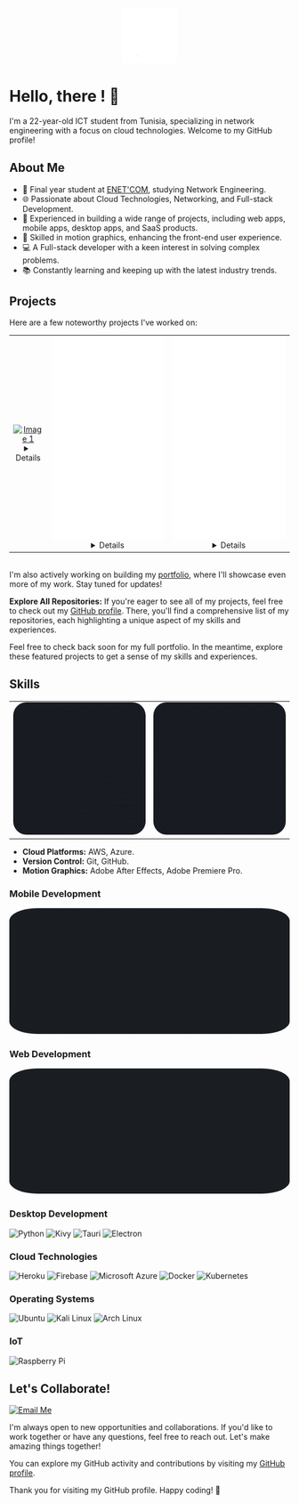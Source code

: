 
<p align="center">
    <img width="20%" src="./Graphics/logo.gif" alt="Material Bread logo" >
</p>


# Hello, there ! 👋

I'm a 22-year-old ICT student from Tunisia, specializing in network engineering with a focus on cloud technologies. Welcome to my GitHub profile!

## About Me

- 🔬 Final year student at [ENET'COM](your-university-website), studying Network Engineering.
- 🌐 Passionate about Cloud Technologies, Networking, and Full-stack Development.
- 💼 Experienced in building a wide range of projects, including web apps, mobile apps, desktop apps, and SaaS products.
- 🎨 Skilled in motion graphics, enhancing the front-end user experience.
- 💻 A Full-stack developer with a keen interest in solving complex problems.
- 📚 Constantly learning and keeping up with the latest industry trends.

## Projects

Here are a few noteworthy projects I've worked on:
<div style="text-align:center;">
  <table style="margin: 0 auto;border-collapse: collapse;">
    <tr>
      <td> <a href="https://github.com/Sami-Souissi/JSONWAVE_SAAS"><img src="./Graphics/jsonwave.gif" alt="Image 1"></a>
      <details >
          <summary>Details</summary>
          <p style="text-align: justify;">
          BMW Connect is a comprehensive system consisting of a mobile app and a server hosted on the BMW vehicle system. This innovative solution enables users to authenticate using their biometrics and gain remote control of their BMW vehicle. Stay connected to your BMW like never before.
          </p> 
        </details>
      </td>
      <td><a href="https://github.com/Sami-Souissi/JSONWAVE_SAAS">
      <img src="./Graphics/bmw.gif" alt="Image 2"></a>
      <details>
          <summary>Details</summary>
          <p style="text-align: justify;">
          JSONWave is a SaaS (Software as a Service) platform designed for manipulating, editing, and parsing JSON files in the cloud. With JSONWave, users can streamline their JSON file operations and collaborate seamlessly.</p>
        </details>
      </td>
      <td><a href="https://github.com/Sami-Souissi/ECJE_Plus_APP">
      <img src="./Graphics/ecje.gif" alt="Image 2"></a>
      <details>
          <summary>Details</summary>
          <p style="text-align: justify;">
          ECJE App is a professional application tailored for digital agencies. It showcases their services, projects, and technical prowess. Users can explore the agency's portfolio and even place orders for their digital products directly through the app.</p>
        </details>
      </td>
    </tr>
  </table>
</div>
<div>
<br>
</div>

I'm also actively working on building my [portfolio](link-to-portfolio), where I'll showcase even more of my work. Stay tuned for updates!

**Explore All Repositories:** If you're eager to see all of my projects, feel free to check out my [GitHub profile](https://github.com/Sami-Souissi?tab=repositories). There, you'll find a comprehensive list of my repositories, each highlighting a unique aspect of my skills and experiences.


Feel free to check back soon for my full portfolio. In the meantime, explore these featured projects to get a sense of my skills and experiences.



## Skills

<div style="text-align:center;">
  <table style="margin: 0 auto;">
    <tr>
      <td><img src="./Graphics/lang dark.gif" alt="Image 1" style="border-radius: 10%;"></td>
      <td><img src="./Graphics/lang02.gif" alt="Image 2" style="border-radius: 10%;"></td>
    </tr>
  </table>
</div>

- **Cloud Platforms:** AWS, Azure.
- **Version Control:** Git, GitHub.
- **Motion Graphics:** Adobe After Effects, Adobe Premiere Pro.

### Mobile Development
<div style="text-align:center;">
    <img src="./Graphics/mobileframeworks.gif" alt="Image 1" style="border-radius: 10%;">
</div>

### Web Development
<div style="text-align:center;">
    <img src="./Graphics/web.gif" alt="Image 1" style="border-radius: 10%;">
</div>

### Desktop Development

![Python](https://img.shields.io/badge/Python-3776AB?style=for-the-badge&logo=python&logoColor=white)
![Kivy](https://img.shields.io/badge/Kivy-4B8BBE?style=for-the-badge&logo=kivy&logoColor=white)
![Tauri](https://img.shields.io/badge/Tauri-AAAAAA?style=for-the-badge&logo=tauri&logoColor=white)
![Electron](https://img.shields.io/badge/Electron-47848F?style=for-the-badge&logo=electron&logoColor=white)

### Cloud Technologies

![Heroku](https://img.shields.io/badge/Heroku-430098?style=for-the-badge&logo=heroku&logoColor=white)
![Firebase](https://img.shields.io/badge/Firebase-FFCA28?style=for-the-badge&logo=firebase&logoColor=black)
![Microsoft Azure](https://img.shields.io/badge/Microsoft%20Azure-0089D6?style=for-the-badge&logo=microsoft%20azure&logoColor=white)
![Docker](https://img.shields.io/badge/Docker-2496ED?style=for-the-badge&logo=docker&logoColor=white)
![Kubernetes](https://img.shields.io/badge/Kubernetes-326CE5?style=for-the-badge&logo=kubernetes&logoColor=white)


### Operating Systems

![Ubuntu](https://img.shields.io/badge/Ubuntu-E95420?style=for-the-badge&logo=ubuntu&logoColor=white)
![Kali Linux](https://img.shields.io/badge/Kali%20Linux-557C94?style=for-the-badge&logo=kali%20linux&logoColor=white)
![Arch Linux](https://img.shields.io/badge/Arch%20Linux-1793D1?style=for-the-badge&logo=arch%20linux&logoColor=white)

### IoT 

![Raspberry Pi](https://img.shields.io/badge/Raspberry%20Pi-C51A4A?style=for-the-badge&logo=raspberry%20pi&logoColor=white)
## Let's Collaborate!

[![Email Me](https://img.shields.io/badge/Email%20Me-📧-blue)](mailto:youremail@example.com)

I'm always open to new opportunities and collaborations. If you'd like to work together or have any questions, feel free to reach out. Let's make amazing things together!

You can explore my GitHub activity and contributions by visiting my [GitHub profile](https://github.com/sami-souissi).


Thank you for visiting my GitHub profile. Happy coding! 🚀
